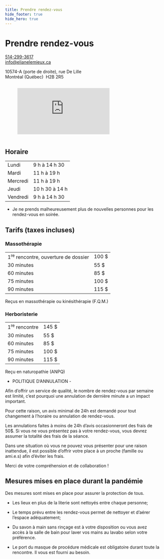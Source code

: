```yaml
---
title: Prendre rendez-vous
hide_footer: true
hide_hero: true
---
```


# Prendre rendez-vous

<p>
<a href="tel:514-299-3617"><i class="fas fa-phone-alt"></i> 514-299-3617</a><br>
<a href="mailto:info@elianelemieux.ca"><i class="fas fa-envelope"></i> info@elianelemieux.ca</a>
</p>
<p>
10574-A (porte de droite), rue De Lille<br>
Montréal (Québec)  H2B 2R5
</p>

<div class="columns">
<div class="column is-one-quarter">
<figure class="image is-16by9">
<iframe class="has-ratio" src="https://www.google.com/maps/embed?pb=!1m18!1m12!1m3!1d2077.733928162563!2d-73.65250587919157!3d45.57580869590193!2m3!1f0!2f0!3f0!3m2!1i1024!2i768!4f13.1!3m3!1m2!1s0x4cc91f4f7a9d7331%3A0x3ecd0ec5f047589b!2s10574%20Rue%20de%20Lille%2C%20Montr%C3%A9al%2C%20QC%20H2B%202R5!5e0!3m2!1sen!2sca!4v1613080846052!5m2!1sen!2sca" frameborder="0" style="border:0;" allowfullscreen="" aria-hidden="false" tabindex="0"></iframe>
</figure>
</div>
</div>

## Horaire

<table class="table table-striped">
<tr>
<td>Lundi</td>
<td>9 h à 14 h 30</td>
</tr>
<tr>
<td>Mardi</td>
<td>11 h à 19 h</td>
</tr>
<tr>
<td>Mercredi</td>
<td>11 h à 19 h</td>
</tr>
<tr>
<td>Jeudi</td>
<td>10 h 30 à 14 h</td>
</tr>
<tr>
<td>Vendredi</td>
<td>9 h à 14 h 30</td>
</tr>
</table>

* Je ne prends malheureusement plus de nouvelles personnes pour les rendez-vous en soirée.

## Tarifs (taxes incluses)

### Massothérapie

<table class="table table-striped">
<tr>
<td>1<sup>re</sup> rencontre, ouverture de dossier</td>
<td class="has-text-right">100 $</td>
</tr>
<tr>
<td>30 minutes</td>
<td class="has-text-right">55 $</td>
</tr>
<tr>
<td>60 minutes</td>
<td class="has-text-right">85 $</td>
</tr>
<tr>
<td>75 minutes</td>
<td class="has-text-right">100 $</td>
</tr>
<tr>
<td>90 minutes</td>
<td class="has-text-right">115 $</td>
</tr>
</table>

Reçus en massothérapie ou kinésithérapie (F.Q.M.)

### Herboristerie

<table class="table table-striped">
<tr>
<td>1<sup>re</sup> rencontre</td>
<td class="has-text-right">145 $</td>
</tr>
<tr>
<td>30 minutes</td>
<td class="has-text-right">55 $</td>
</tr>
<tr>
<td>60 minutes</td>
<td class="has-text-right">85 $</td>
</tr>
<tr>
<td>75 minutes</td>
<td class="has-text-right">100 $</td>
</tr>
<tr>
<td>90 minutes</td>
<td class="has-text-right">115 $</td>
</tr>
</table>

Reçu en naturopathie (ANPQ)

- POLITIQUE D’ANNULATION -

Afin d’offrir un service de qualité, le nombre de rendez-vous par semaine est limité, c’est pourquoi une annulation de dernière minute a un impact important. 

Pour cette raison, un avis minimal de 24h est demandé pour tout changement à l’horaire ou annulation de rendez-vous. 

Les annulations faites à moins de 24h d’avis occasionneront des frais de 50$. Si vous ne vous présentez pas à votre rendez-vous, vous devrez assumer la totalité des frais de la séance.

Dans une situation où vous ne pouvez vous présenter pour une raison inattendue, il est possible d’offrir votre place à un proche (famille ou ami.e.s) afin d’éviter les frais.

Merci de votre compréhension et de collaboration !


## Mesures mises en place durant la pandémie

Des mesures sont mises en place pour assurer la protection de tous.

* Les lieux en plus de la literie sont nettoyés entre chaque personne;

* Le temps prévu entre les rendez-vous permet de nettoyer et d’aérer l’espace adéquatement;

* Du savon à main sans rinçage est à votre disposition ou vous avez accès à la salle de bain pour laver vos mains au lavabo selon votre préférence.

* Le port du masque de procédure médicale est obligatoire durant toute la rencontre. Il vous est fourni au besoin.